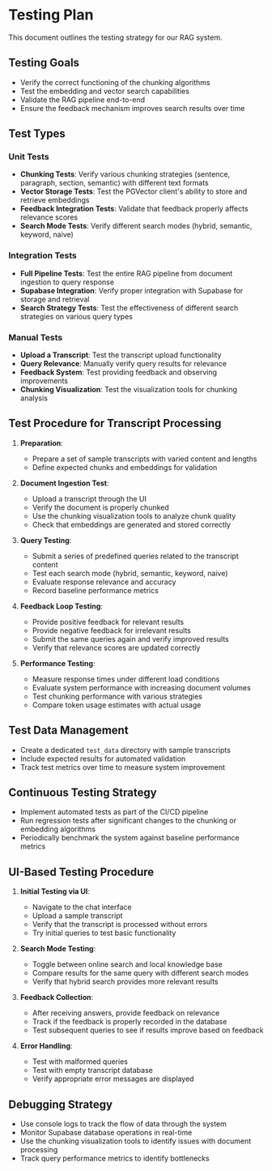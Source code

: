 
# Testing Plan

This document outlines the testing strategy for our RAG system.

## Testing Goals

- Verify the correct functioning of the chunking algorithms
- Test the embedding and vector search capabilities
- Validate the RAG pipeline end-to-end
- Ensure the feedback mechanism improves search results over time

## Test Types

### Unit Tests

- **Chunking Tests**: Verify various chunking strategies (sentence, paragraph, section, semantic) with different text formats
- **Vector Storage Tests**: Test the PGVector client's ability to store and retrieve embeddings
- **Feedback Integration Tests**: Validate that feedback properly affects relevance scores
- **Search Mode Tests**: Verify different search modes (hybrid, semantic, keyword, naive)

### Integration Tests

- **Full Pipeline Tests**: Test the entire RAG pipeline from document ingestion to query response
- **Supabase Integration**: Verify proper integration with Supabase for storage and retrieval
- **Search Strategy Tests**: Test the effectiveness of different search strategies on various query types

### Manual Tests

- **Upload a Transcript**: Test the transcript upload functionality
- **Query Relevance**: Manually verify query results for relevance
- **Feedback System**: Test providing feedback and observing improvements
- **Chunking Visualization**: Test the visualization tools for chunking analysis

## Test Procedure for Transcript Processing

1. **Preparation**:
   - Prepare a set of sample transcripts with varied content and lengths
   - Define expected chunks and embeddings for validation

2. **Document Ingestion Test**:
   - Upload a transcript through the UI
   - Verify the document is properly chunked
   - Use the chunking visualization tools to analyze chunk quality
   - Check that embeddings are generated and stored correctly

3. **Query Testing**:
   - Submit a series of predefined queries related to the transcript content
   - Test each search mode (hybrid, semantic, keyword, naive)
   - Evaluate response relevance and accuracy
   - Record baseline performance metrics

4. **Feedback Loop Testing**:
   - Provide positive feedback for relevant results
   - Provide negative feedback for irrelevant results
   - Submit the same queries again and verify improved results
   - Verify that relevance scores are updated correctly

5. **Performance Testing**:
   - Measure response times under different load conditions
   - Evaluate system performance with increasing document volumes
   - Test chunking performance with various strategies
   - Compare token usage estimates with actual usage

## Test Data Management

- Create a dedicated `test_data` directory with sample transcripts
- Include expected results for automated validation
- Track test metrics over time to measure system improvement

## Continuous Testing Strategy

- Implement automated tests as part of the CI/CD pipeline
- Run regression tests after significant changes to the chunking or embedding algorithms
- Periodically benchmark the system against baseline performance metrics

## UI-Based Testing Procedure

1. **Initial Testing via UI**:
   - Navigate to the chat interface
   - Upload a sample transcript
   - Verify that the transcript is processed without errors
   - Try initial queries to test basic functionality

2. **Search Mode Testing**:
   - Toggle between online search and local knowledge base
   - Compare results for the same query with different search modes
   - Verify that hybrid search provides more relevant results

3. **Feedback Collection**:
   - After receiving answers, provide feedback on relevance
   - Track if the feedback is properly recorded in the database
   - Test subsequent queries to see if results improve based on feedback

4. **Error Handling**:
   - Test with malformed queries
   - Test with empty transcript database
   - Verify appropriate error messages are displayed

## Debugging Strategy

- Use console logs to track the flow of data through the system
- Monitor Supabase database operations in real-time
- Use the chunking visualization tools to identify issues with document processing
- Track query performance metrics to identify bottlenecks
